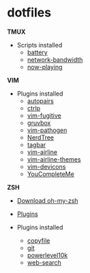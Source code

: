 # dotfiles

**TMUX**
  * Scripts installed
    * [battery](https://github.com/jldeen/bad-ass-terminal/blob/master/bin/battery.sh)
    * [network-bandwidth](https://github.com/xamut/tmux-network-bandwidth)
    * [now-playing](https://gugsrs.github.io/tmux-spotify-mac/)
 
**VIM**
  * Plugins installed
    * [autopairs](https://github.com/jiangmiao/auto-pairs)
    * [ctrlp](https://github.com/ctrlpvim/ctrlp.vim)
    * [vim-fugitive](https://github.com/tpope/vim-fugitive)
    * [gruvbox](https://github.com/morhetz/gruvbox)
    * [vim-pathogen](https://github.com/tpope/vim-pathogen)
    * [NerdTree](https://github.com/scrooloose/nerdtree)
    * [tagbar](https://github.com/preservim/tagbar)
    * [vim-airline](https://github.com/vim-airline/vim-airline)
    * [vim-airline-themes](https://github.com/vim-airline/vim-airline-themes)
    * [vim-devicons](https://github.com/ryanoasis/vim-devicons) 
    * [YouCompleteMe](https://github.com/tabnine/YouCompleteMe)
    
**ZSH**

  * [Download oh-my-zsh](https://ohmyz.sh)
  * [Plugins](https://github.com/ohmyzsh/ohmyzsh/tree/master/plugins)
  
  * Plugins installed
    * [copyfile](https://github.com/ohmyzsh/ohmyzsh/tree/master/plugins/copyfile)
    * [git](https://github.com/ohmyzsh/ohmyzsh/tree/master/plugins/git)
    * [powerlevel10k](https://github.com/romkatv/powerlevel10k)
    * [web-search](https://github.com/ohmyzsh/ohmyzsh/blob/master/plugins/web-search/web-search.plugin.zsh)
